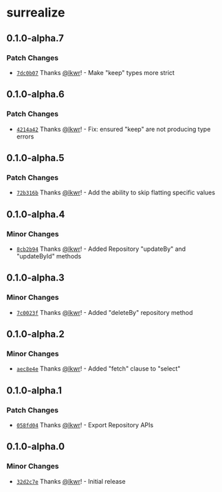 # surrealize

## 0.1.0-alpha.7

### Patch Changes

- [`7dc0b07`](https://github.com/surrealize/surrealize/commit/7dc0b07ffcf25b4eea134ca9c2552a9e10340504) Thanks [@lkwr](https://github.com/lkwr)! - Make "keep" types more strict

## 0.1.0-alpha.6

### Patch Changes

- [`4214a42`](https://github.com/surrealize/surrealize/commit/4214a425107514e75a0c86367a6eefe01feba928) Thanks [@lkwr](https://github.com/lkwr)! - Fix: ensured "keep" are not producing type errors

## 0.1.0-alpha.5

### Patch Changes

- [`72b316b`](https://github.com/surrealize/surrealize/commit/72b316b2e1da3d858143fb5d9975cc9847d2a934) Thanks [@lkwr](https://github.com/lkwr)! - Add the ability to skip flatting specific values

## 0.1.0-alpha.4

### Minor Changes

- [`8cb2b94`](https://github.com/surrealize/surrealize/commit/8cb2b94038df0575e584d65c3ba184cb288c1ec1) Thanks [@lkwr](https://github.com/lkwr)! - Added Repository "updateBy" and "updateById" methods

## 0.1.0-alpha.3

### Minor Changes

- [`7c0023f`](https://github.com/surrealize/surrealize/commit/7c0023f8c071f3c2158b4be9ebc5df76c7ac0652) Thanks [@lkwr](https://github.com/lkwr)! - Added "deleteBy" repository method

## 0.1.0-alpha.2

### Minor Changes

- [`aec8e4e`](https://github.com/surrealize/surrealize/commit/aec8e4eb271fff5f522e2cc3c9fba37569b82121) Thanks [@lkwr](https://github.com/lkwr)! - Added "fetch" clause to "select"

## 0.1.0-alpha.1

### Patch Changes

- [`058fd04`](https://github.com/surrealize/surrealize/commit/058fd04e1d2c37e6c499e864e4a53b3435e449a9) Thanks [@lkwr](https://github.com/lkwr)! - Export Repository APIs

## 0.1.0-alpha.0

### Minor Changes

- [`32d2c7e`](https://github.com/surrealize/surrealize/commit/32d2c7e10713c6c07a8119f319edbc0c149e4eb3) Thanks [@lkwr](https://github.com/lkwr)! - Initial release

